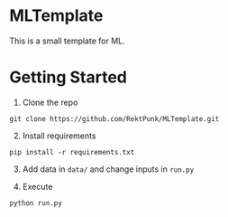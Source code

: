 # MLTemplate
This is a small template for ML.


# Getting Started
1. Clone the repo
```
git clone https://github.com/RektPunk/MLTemplate.git
```

2. Install requirements
```
pip install -r requirements.txt
```

3. Add data in `data/` and change inputs in `run.py`

4. Execute
```
python run.py
```
